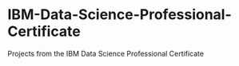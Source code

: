 # IBM-Data-Science-Professional-Certificate
 Projects from the IBM Data Science Professional Certificate
